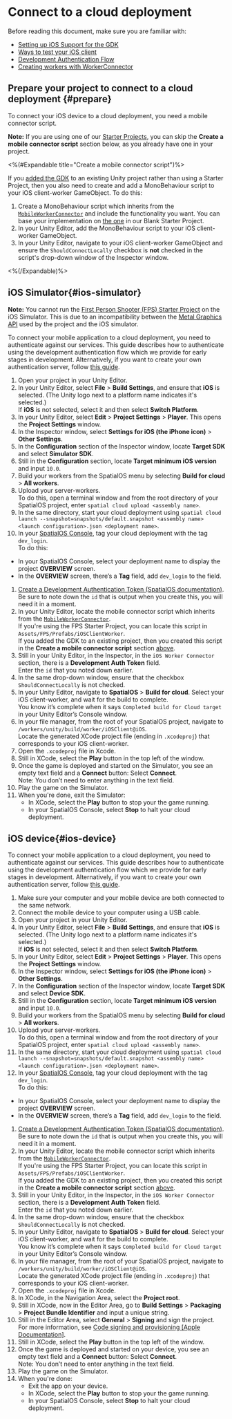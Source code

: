 # Connect to a cloud deployment

Before reading this document, make sure you are familiar with:

* [Setting up iOS Support for the GDK]({{urlRoot}}/content/mobile/ios/setup)
* [Ways to test your iOS client]({{urlRoot}}/content/mobile/ios/ways-to-test)
* [Development Authentication Flow](https://docs.improbable.io/reference/latest/shared/auth/development-authentication)
* [Creating workers with WorkerConnector](https://docs.improbable.io/unity/alpha/content/gameobject/creating-workers-with-workerconnector)

## Prepare your project to connect to a cloud deployment {#prepare}

To connect your iOS device to a cloud deployment, you need a mobile connector script.

**Note:** If you are using one of our [Starter Projects]({{urlRoot}}/content/glossary#starter-project), you can skip the **Create a mobile connector script** section below, as you already have one in your project.

<%(#Expandable title="Create a mobile connector script")%>

If you [added the GDK]({{urlRoot}}/content/set-up-new-project) to an existing Unity project rather than using a Starter Project, then you also need to create and add a MonoBehaviour script to your iOS client-worker GameObject. To do this:

1. Create a MonoBehaviour script which inherits from the [`MobileWorkerConnector`](https://github.com/spatialos/gdk-for-unity/blob/master/workers/unity/Packages/com.improbable.gdk.mobile/Worker/MobileWorkerConnector.cs) and include the functionality you want. You can base your implementation on [the one](https://github.com/spatialos/gdk-for-unity-blank-project/blob/master/workers/unity/Assets/Scripts/Workers/iOSClientWorkerConnector.cs) in our Blank Starter Project.
1. In your Unity Editor, add the MonoBehaviour script to your iOS client-worker GameObject.
1. In your Unity Editor, navigate to your iOS client-worker GameObject and ensure the `ShouldConnectLocally` checkbox is **not** checked in the script's drop-down window of the Inspector window.

<%(/Expandable)%>

## iOS Simulator{#ios-simulator}

**Note:** You cannot run the [First Person Shooter (FPS) Starter Project]({{urlRoot}}/projects/fps/overview) on the iOS Simulator. This is due to an incompatibility between the [Metal Graphics API](https://developer.apple.com/metal/) used by the project and the iOS simulator.

To connect your mobile application to a cloud deployment, you need to authenticate against our services.
This guide describes how to authenticate using the development authentication flow which we provide for early stages in development.
Alternatively, if you want to create your own authentication server, follow [this guide](https://docs.improbable.io/reference/latest/shared/auth/integrate-authentication-platform-sdk).

1. Open your project in your Unity Editor.
1. In your Unity Editor, select **File** > **Build Settings**, and ensure that **iOS** is selected. (The Unity logo next to a platform name indicates it's selected.)<br>
If **iOS** is not selected, select it and then select **Switch Platform**.
1. In your Unity Editor, select **Edit** > **Project Settings** > **Player**. This opens the **Project Settings** window.
1. In the Inspector window, select **Settings for iOS (the iPhone icon)** > **Other Settings**.
1. In the **Configuration** section of the Inspector window, locate **Target SDK** and select **Simulator SDK**.
1. Still in the **Configuration** section, locate **Target minimum iOS version** and input `10.0`.
1. Build your workers from the SpatialOS menu by selecting **Build for cloud** > **All workers**.
1. Upload your server-workers.<br>
	To do this, open a terminal window and from the root directory of your SpatialOS project, enter `spatial cloud upload <assembly name>`.
1. In the same directory, start your cloud deployment using `spatial cloud launch --snapshot=snapshots/default.snapshot <assembly name> <launch configuration>.json <deployment name>`.
1. In your [SpatialOS Console](https://console.improbable.io), tag your cloud deployment with the tag `dev_login`. <br/>
To do this:
  *  In your SpatialOS Console, select your deployment name to display the project **OVERVIEW** screen.
  * In the **OVERVIEW** screen, there’s a **Tag** field, add `dev_login` to the field.
1. [Create a Development Authentication Token (SpatialOS documentation)](https://docs.improbable.io/reference/latest/shared/auth/development-authentication#developmentauthenticationtoken-maintenance).<br>
Be sure to note down the `id` that is output when you create this, you will need it in a moment.
1. In your Unity Editor, locate the mobile connector script which inherits from the [`MobileWorkerConnector`](https://github.com/spatialos/gdk-for-unity/blob/master/workers/unity/Packages/com.improbable.gdk.mobile/Worker/MobileWorkerConnector.cs).<br>
If you're using the FPS Starter Project, you can locate this script in `Assets/FPS/Prefabs/iOSClientWorker`.<br>
If you added the GDK to an existing project, then you created this script in the **Create a mobile connector script** section [above](#prepare).<br>
1. Still in your Unity Editor, in the Inspector, in the `iOS Worker Connector` section, there is a **Development Auth Token** field.<br>
Enter the `id` that you noted down earlier.
1. In the same drop-down window, ensure that the checkbox `ShouldConnectLocally` is not checked.
1. In your Unity Editor, navigate to **SpatialOS** > **Build for cloud**. Select your iOS client-worker, and wait for the build to complete. <br/>
You know it’s complete when it says `Completed build for Cloud target` in your Unity Editor’s Console window.
1. In your file manager, from the root of your SpatialOS project, navigate to `/workers/unity/build/worker/iOSClient@iOS`.<br>
Locate the generated XCode project file (ending in `.xcodeproj`) that corresponds to your iOS client-worker.<br>
1. Open the `.xcodeproj` file in Xcode.
1. Still in XCode, select the **Play** button in the top left of the window.
1. Once the game is deployed and started on the Simulator, you see an empty text field and a **Connect** button: Select **Connect**.<br>
Note: You don’t need to enter anything in the text field.
1. Play the game on the Simulator.
1. When you're done, exit the Simulator:<br>
	* In XCode, select the **Play** button to stop your the game running.<br>
	* In your SpatialOS Console, select **Stop** to halt your cloud deployment.

## iOS device{#ios-device}

To connect your mobile application to a cloud deployment, you need to authenticate against our services.
This guide describes how to authenticate using the development authentication flow which we provide for early stages in development.
Alternatively, if you want to create your own authentication server, follow [this guide](https://docs.improbable.io/reference/latest/shared/auth/integrate-authentication-platform-sdk).

1. Make sure your computer and your mobile device are both connected to the same network.
1. Connect the mobile device to your computer using a USB cable.
1. Open your project in your Unity Editor.
1. In your Unity Editor, select **File** > **Build Settings**, and ensure that **iOS** is selected. (The Unity logo next to a platform name indicates it's selected.)<br>
If **iOS** is not selected, select it and then select **Switch Platform**.
1. In your Unity Editor, select **Edit** > **Project Settings** > **Player**. This opens the **Project Settings** window.
1. In the Inspector window, select **Settings for iOS (the iPhone icon)** > **Other Settings**.
1. In the **Configuration** section of the Inspector window, locate **Target SDK** and select **Device SDK**.
1. Still in the **Configuration** section, locate **Target minimum iOS version** and input `10.0`.
1. Build your workers from the SpatialOS menu by selecting **Build for cloud** > **All workers**.
1. Upload your server-workers.<br>
	To do this, open a terminal window and from the root directory of your SpatialOS project, enter `spatial cloud upload <assembly name>`.
1. In the same directory, start your cloud deployment using `spatial cloud launch --snapshot=snapshots/default.snapshot <assembly name> <launch configuration>.json <deployment name>`.
1. In your [SpatialOS Console](https://console.improbable.io), tag your cloud deployment with the tag `dev_login`. <br/>
To do this:
  *  In your SpatialOS Console, select your deployment name to display the project **OVERVIEW** screen.
  * In the **OVERVIEW** screen, there’s a **Tag** field, add `dev_login` to the field.
1. [Create a Development Authentication Token (SpatialOS documentation)](https://docs.improbable.io/reference/latest/shared/auth/development-authentication#developmentauthenticationtoken-maintenance).<br>
Be sure to note down the `id` that is output when you create this, you will need it in a moment.
1. In your Unity Editor, locate the mobile connector script which inherits from the [`MobileWorkerConnector`](https://github.com/spatialos/gdk-for-unity/blob/master/workers/unity/Packages/com.improbable.gdk.mobile/Worker/MobileWorkerConnector.cs).<br>
If you're using the FPS Starter Project, you can locate this script in `Assets/FPS/Prefabs/iOSClientWorker`.<br>
If you added the GDK to an existing project, then you created this script in the **Create a mobile connector script** section [above](#prepare).<br>
1. Still in your Unity Editor, in the Inspector, in the `iOS Worker Connector` section, there is a **Development Auth Token** field.<br>
Enter the `id` that you noted down earlier.
1. In the same drop-down window, ensure that the checkbox `ShouldConnectLocally` is not checked.
1. In your Unity Editor, navigate to **SpatialOS** > **Build for cloud**. Select your iOS client-worker, and wait for the build to complete. <br/>
You know it’s complete when it says `Completed build for Cloud target` in your Unity Editor’s Console window.
1. In your file manager, from the root of your SpatialOS project, navigate to `/workers/unity/build/worker/iOSClient@iOS`.<br>
Locate the generated XCode project file (ending in `.xcodeproj`) that corresponds to your iOS client-worker.<br>
1. Open the `.xcodeproj` file in Xcode.
1. In XCode, in the Navigation Area, select the **Project root**.
1. Still in XCode, now in the Editor Area, go to **Build Settings** > **Packaging** > **Project Bundle Identifier** and input a unique string.
1. Still in the Editor Area, select **General** > **Signing** and sign the project.<br>
	For more information, see [Code signing and provisioning [Apple Documentation]](https://help.apple.com/xcode/mac/current/#/dev60b6fbbc7).
1. Still in XCode, select the **Play** button in the top left of the window.
1. Once the game is deployed and started on your device, you see an empty text field and a **Connect** button: Select **Connect**.<br>
Note: You don’t need to enter anything in the text field.
1. Play the game on the Simulator.
1. When you're done:<br>
	* Exit the app on your device.
	* In XCode, select the **Play** button to stop your the game running.
	* In your SpatialOS Console, select **Stop** to halt your cloud deployment.
